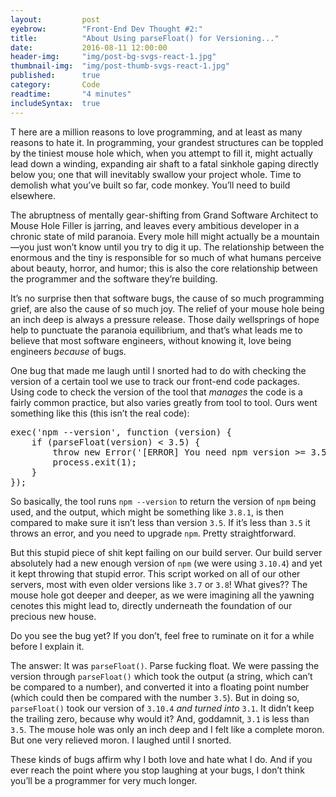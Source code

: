 ```yaml
---
layout:         post
eyebrow:        "Front-End Dev Thought #2:"
title:          "About Using parseFloat() for Versioning..."
date:           2016-08-11 12:00:00
header-img:     "img/post-bg-svgs-react-1.jpg"
thumbnail-img:  "img/post-thumb-svgs-react-1.jpg"
published:      true
category:       Code
readtime:       "4 minutes"
includeSyntax:	true
---
```


<p><span class='illuminated-letter'>T</span> here are a million reasons to love programming, and at least as many reasons to hate it. In programming, your grandest structures can be toppled by the tiniest mouse hole which, when you attempt to fill it, might actually lead down a winding, expanding air shaft to a fatal sinkhole gaping directly below you; one that will inevitably swallow your project whole. Time to demolish what you’ve built so far, code monkey. You’ll need to build elsewhere.</p>

<p>The abruptness of mentally gear-shifting from Grand Software Architect to Mouse Hole Filler is jarring, and leaves every ambitious developer in a chronic state of mild paranoia. Every mole hill might actually be a mountain—you just won’t know until you try to dig it up. The relationship between the enormous and the tiny is responsible for so much of what humans perceive about beauty, horror, and humor; this is also the core relationship between the programmer and the software they’re building.</p>

<p>It’s no surprise then that software bugs, the cause of so much programming grief, are also the cause of so much joy. The relief of your mouse hole being an inch deep is always a pressure release. Those daily wellsprings of hope help to punctuate the paranoia equilibrium, and that’s what leads me to believe that most software engineers, without knowing it, love being engineers <i>because</i> of bugs.</p>

<p>One bug that made me laugh until I snorted had to do with checking the version of a certain tool we use to track our front-end code packages. Using code to check the version of the tool that <i>manages</i> the code is a fairly common practice, but also varies greatly from tool to tool. Ours went something like this (this isn’t the real code):</p>

<pre class='brush: js'>
exec('npm --version', function (version) {
	if (parseFloat(version) < 3.5) {
		throw new Error('[ERROR] You need npm version >= 3.5');
		process.exit(1);
	}
});
</pre>

<p>So basically, the tool runs <code>npm --version</code> to return the version of <code>npm</code> being used, and the output, which might be something like <code>3.8.1</code>, is then compared to make sure it isn’t less than version <code>3.5</code>. If it’s less than <code>3.5</code> it throws an error, and you need to upgrade <code>npm</code>. Pretty straightforward.</p>

<p>But this stupid piece of shit kept failing on our build server. Our build server absolutely had a new enough version of <code>npm</code> (we were using <code>3.10.4</code>) and yet it kept throwing that stupid error. This script worked on all of our other servers, most with even older versions like <code>3.7</code> or <code>3.8</code>! What gives?? The mouse hole got deeper and deeper, as we were imagining all the yawning cenotes this might lead to, directly underneath the foundation of our precious new house.</p>

<p>Do you see the bug yet? If you don’t, feel free to ruminate on it for a while before I explain it.</p>

<p>The answer: It was <code>parseFloat()</code>. Parse fucking float. We were passing the version through <code>parseFloat()</code> which took the output (a string, which can’t be compared to a number), and converted it into a floating point number (which could then be compared with the number <code>3.5</code>). But in doing so, <code>parseFloat()</code> took our version of <code>3.10.4</code> <i>and turned into</i> <code>3.1</code>. It didn’t keep the trailing zero, because why would it? And, goddamnit, <code>3.1</code> is less than <code>3.5</code>. The mouse hole was only an inch deep and I felt like a complete moron. But one very relieved moron. I laughed until I snorted.</p>

<p>These kinds of bugs affirm why I both love and hate what I do. And if you ever reach the point where you stop laughing at your bugs, I don’t think you’ll be a programmer for very much longer.</p>
